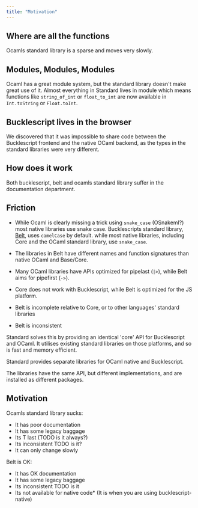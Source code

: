 ```yaml
---
title: "Motivation"
---
```


## Where are all the functions

Ocamls standard library is a sparse and moves very slowly.

## Modules, Modules, Modules

Ocaml has a great module system, but the standard library doesn't make great use of it.
Almost everything in Standard lives in module which means functions like 
`string_of_int` or `float_to_int` are now available in `Int.toString` or `Float.toInt`. 

## Bucklescript lives in the browser

We discovered that it was impossible to share code between the Bucklescript
frontend and the native OCaml backend, as the types in the standard libraries were
very different.

## How does it work

Both bucklescript, belt and ocamls standard library suffer in the documentation 
department.


## Friction

- While Ocaml is clearly missing a trick using `snake_case` (OSnakeml?) most native libraries use snake case. 
  Bucklescripts standard library, [Belt](https://bucklescript.github.io/bucklescript/api/index.html), uses `camelCase` by default.
  while most native libraries, including Core and the OCaml standard library, use `snake_case`. 

- The libraries in Belt have different names and function signatures than native OCaml and Base/Core.
- Many OCaml libraries have APIs optimized for pipelast (`|>`), while Belt aims
  for pipefirst (`->`).
- Core does not work with Bucklescript, while Belt is optimized for the JS
  platform.
- Belt is incomplete relative to Core, or to other languages' standard
  libraries
- Belt is inconsistent

Standard solves this by providing an identical 'core' API for Bucklescript and
OCaml. It utilises existing standard libraries on those platforms, and so is fast
and memory efficient.

Standard provides separate libraries for OCaml native and Bucklescript.

The libraries have the same API, but different implementations, and are installed as different packages.

## Motivation

Ocamls standard library sucks:

- It has poor documentation
- It has some legacy baggage
- Its T last (TODO is it always?)
- Its inconsistent TODO is it?
- It can only change slowly

Belt is OK:

- It has OK documentation
- It has some legacy baggage
- Its inconsistent TODO is it
- Its not available for native code\* (It is when you are using bucklescript-native)
